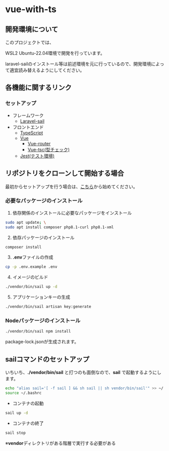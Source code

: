 # vue-with-ts

## 開発環境について

このプロジェクトでは、

WSL2 Ubuntu-22.04環境で開発を行っています。

laravel-sailのインストール等は前述環境を元に行っているので、開発環境によって適宜読み替えるようにしてください。

## 各機能に関するリンク

### セットアップ
- フレームワーク
  - [Laravel-sail](../docs/laravel-sail-setup.md)
- フロントエンド
  - [TypeScript](../docs/ts-setup.md)
  - [Vue](../docs/vue-setup.md)
    - [Vue-router](../docs/vue-router-setup.md)
    - [Vue-tsc(型チェック)](../docs/vue-tsc-setup.md)
  - [Jest(テスト環境)](../docs/ts-jest-setup.md)

## リポジトリをクローンして開始する場合
最初からセットアップを行う場合は、[こちら](#laravelフレームワークのセットアップ)から始めてください。

### 必要なパッケージのインストール

1. 依存関係のインストールに必要なパッケージをインストール

```bash
sudo apt update; \
sudo apt install composer php8.1-curl php8.1-xml
```

2. 依存パッケージのインストール

```bash
composer install
```

3. **.env**ファイルの作成
```bash
cp -p .env.example .env
```

4. イメージのビルド

```bash
./vendor/bin/sail up -d
```

5. アプリケーションキーの生成

```bash
./vendor/bin/sail artisan key:generate
```

### Nodeパッケージのインストール

```bash
./vendor/bin/sail npm install
```

package-lock.jsonが生成されます。

## sailコマンドのセットアップ

いちいち、**./vendor/bin/sail** と打つのも面倒なので、**sail** で起動するようにします。

```bash
echo "alias sail='[ -f sail ] && sh sail || sh vendor/bin/sail'" >> ~/.bashrc; \
source ~/.bashrc
```

- コンテナの起動
```bash
sail up -d
```

- コンテナの終了
```bash
sail stop
```

※**vendor**ディレクトリがある階層で実行する必要がある
